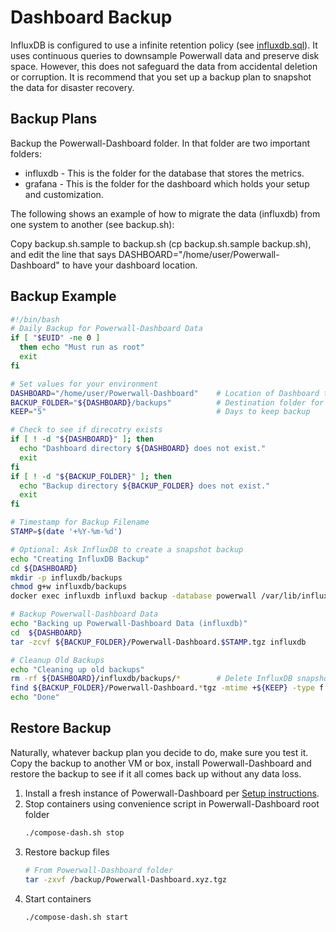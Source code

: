 # Dashboard Backup

InfluxDB is configured to use a infinite retention policy (see [influxdb.sql](../influxdb/influxdb.sql)).  It uses continuous queries to downsample Powerwall data and preserve disk space.  However, this does not safeguard the data from accidental deletion or corruption.  It is recommend that you set up a backup plan to snapshot the data for disaster recovery.

## Backup Plans

Backup the Powerwall-Dashboard folder. In that folder are two important folders:

* influxdb - This is the folder for the database that stores the metrics.
* grafana - This is the folder for the dashboard which holds your setup and customization.

The following shows an example of how to migrate the data (influxdb) from one system to another (see backup.sh):

Copy backup.sh.sample to backup.sh (cp backup.sh.sample backup.sh), and edit the line that says DASHBOARD="/home/user/Powerwall-Dashboard" to have your dashboard location.

## Backup Example

```bash
#!/bin/bash
# Daily Backup for Powerwall-Dashboard Data
if [ "$EUID" -ne 0 ]
  then echo "Must run as root"
  exit
fi

# Set values for your environment 
DASHBOARD="/home/user/Powerwall-Dashboard"    # Location of Dashboard to backup
BACKUP_FOLDER="${DASHBOARD}/backups"          # Destination folder for backups
KEEP="5"                                      # Days to keep backup

# Check to see if direcotry exists
if [ ! -d "${DASHBOARD}" ]; then
  echo "Dashboard directory ${DASHBOARD} does not exist."
  exit
fi
if [ ! -d "${BACKUP_FOLDER}" ]; then
  echo "Backup directory ${BACKUP_FOLDER} does not exist."
  exit
fi

# Timestamp for Backup Filename
STAMP=$(date '+%Y-%m-%d')

# Optional: Ask InfluxDB to create a snapshot backup 
echo "Creating InfluxDB Backup"
cd ${DASHBOARD}
mkdir -p influxdb/backups
chmod g+w influxdb/backups
docker exec influxdb influxd backup -database powerwall /var/lib/influxdb/backups

# Backup Powerwall-Dashboard Data
echo "Backing up Powerwall-Dashboard Data (influxdb)"
cd  ${DASHBOARD}
tar -zcvf ${BACKUP_FOLDER}/Powerwall-Dashboard.$STAMP.tgz influxdb 

# Cleanup Old Backups
echo "Cleaning up old backups"
rm -rf ${DASHBOARD}/influxdb/backups/*        # Delete InfluxDB snapshots after backup
find ${BACKUP_FOLDER}/Powerwall-Dashboard.*tgz -mtime +${KEEP} -type f -delete
echo "Done"
```

## Restore Backup

Naturally, whatever backup plan you decide to do, make sure you test it. Copy the backup to another VM or box, install Powerwall-Dashboard and restore the backup to see if it all comes back up without any data loss.

1. Install a fresh instance of Powerwall-Dashboard per [Setup instructions](https://github.com/jasonacox/Powerwall-Dashboard#setup).
2. Stop containers using convenience script in Powerwall-Dashboard root folder
    ```bash
    ./compose-dash.sh stop
    ```
3. Restore backup files
    ```bash
    # From Powerwall-Dashboard folder 
    tar -zxvf /backup/Powerwall-Dashboard.xyz.tgz
    ```
4. Start containers
    ```bash
    ./compose-dash.sh start
    ```

